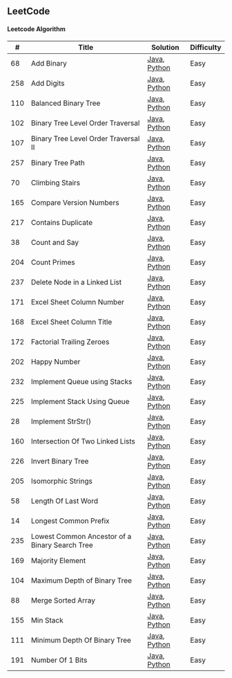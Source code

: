 ## LeetCode
#### Leetcode Algorithm

| # | Title | Solution | Difficulty|
|-------|----------------|----------|--------|
| 68 | Add Binary | [Java](https://github.com/Sishan/LeetCode/blob/master/Easy/AddBinary.java), [Python](https://github.com/Sishan/LeetCode/blob/master/Easy/AddBinary.py) | Easy|
| 258 | Add Digits | [Java](https://github.com/Sishan/LeetCode/blob/master/Easy/AddDigits.java), [Python](https://github.com/Sishan/LeetCode/blob/master/Easy/AddDigits.py) | Easy|
| 110 | Balanced Binary Tree | [Java](https://github.com/Sishan/LeetCode/blob/master/Easy/BalancedBinaryTree.java), [Python](https://github.com/Sishan/LeetCode/blob/master/Easy/BalancedBinaryTree.py) | Easy|
| 102 | Binary Tree Level Order Traversal | [Java](https://github.com/Sishan/LeetCode/blob/master/Easy/BinaryTreeLevelOrderTraversal.java), [Python](https://github.com/Sishan/LeetCode/blob/master/Easy/BinaryTreeLevelOrderTraversal.py) | Easy|
| 107 | Binary Tree Level Order Traversal II | [Java](https://github.com/Sishan/LeetCode/blob/master/Easy/BinaryTreeLevelOrderTraversalII.java), [Python](https://github.com/Sishan/LeetCode/blob/master/Easy/BinaryTreeLevelOrderTraversalII.py) | Easy|
| 257 | Binary Tree Path | [Java](https://github.com/Sishan/LeetCode/blob/master/Easy/BinaryTreePaths.java), [Python](https://github.com/Sishan/LeetCode/blob/master/Easy/BinaryTreePaths.py) | Easy|
| 70 | Climbing Stairs | [Java](https://github.com/Sishan/LeetCode/blob/master/Easy/ClimbingStairs.java), [Python](https://github.com/Sishan/LeetCode/blob/master/Easy/ClimbingStairs.py) | Easy|
| 165 | Compare Version Numbers | [Java](https://github.com/Sishan/LeetCode/blob/master/Easy/CompareVersionNumber.java), [Python](https://github.com/Sishan/LeetCode/blob/master/Easy/CompareVersionNumber.py) | Easy|
| 217 | Contains Duplicate | [Java](https://github.com/Sishan/LeetCode/blob/master/Easy/ContainsDuplicate.java), [Python](https://github.com/Sishan/LeetCode/blob/master/Easy/ContainsDuplicate.py) | Easy|
| 38 | Count and Say | [Java](https://github.com/Sishan/LeetCode/blob/master/Easy/CountAndSay.java), [Python](https://github.com/Sishan/LeetCode/blob/master/Easy/CountAndSay.py) | Easy|
| 204 | Count Primes | [Java](https://github.com/Sishan/LeetCode/blob/master/Easy/CountPrimes.java), [Python](https://github.com/Sishan/LeetCode/blob/master/Easy/CountPrimes.py) | Easy|
| 237 | Delete Node in a Linked List | [Java](https://github.com/Sishan/LeetCode/blob/master/Easy/DeleteNodeInALinkedList.java), [Python](https://github.com/Sishan/LeetCode/blob/master/Easy/DeleteNodeInALinkedList.py) | Easy|
| 171 | Excel Sheet Column Number | [Java](https://github.com/Sishan/LeetCode/blob/master/Easy/ExcelSheetColumnNumber.java), [Python](https://github.com/Sishan/LeetCode/blob/master/Easy/ExcelSheetColumnNumber.py) | Easy|
| 168 | Excel Sheet Column Title | [Java](https://github.com/Sishan/LeetCode/blob/master/Easy/ExcelSheetColumnTitle.java), [Python](https://github.com/Sishan/LeetCode/blob/master/Easy/ExcelSheetColumnTitle.py) | Easy|
| 172 | Factorial Trailing Zeroes | [Java](https://github.com/Sishan/LeetCode/blob/master/Easy/FactorialTrailingZeros.java), [Python](https://github.com/Sishan/LeetCode/blob/master/Easy/FactorialTrailingZeros.py) | Easy|
| 202 | Happy Number | [Java](https://github.com/Sishan/LeetCode/blob/master/Easy/HappyNumber.java), [Python](https://github.com/Sishan/LeetCode/blob/master/Easy/HappyNumber.py) | Easy|
| 232 | Implement Queue using Stacks | [Java](https://github.com/Sishan/LeetCode/blob/master/Easy/ImplementQueueUsingStack.java), [Python](https://github.com/Sishan/LeetCode/blob/master/Easy/ImplementQueueUsingStack.py) | Easy|
| 225 | Implement Stack Using Queue | [Java](https://github.com/Sishan/LeetCode/blob/master/Easy/ImplementStackUsingQueue.java), [Python](https://github.com/Sishan/LeetCode/blob/master/Easy/ImplementStackUsingQueue.py) | Easy|
| 28 | Implement StrStr() | [Java](https://github.com/Sishan/LeetCode/blob/master/Easy/ImplementStrStr().java), [Python](https://github.com/Sishan/LeetCode/blob/master/Easy/ImplementStrStr().py) | Easy|
| 160 | Intersection Of Two Linked Lists | [Java](https://github.com/Sishan/LeetCode/blob/master/Easy/IntersectionOfTwoLinkedLists.java), [Python](https://github.com/Sishan/LeetCode/blob/master/Easy/IntersectionOfTwoLinkedLists.py) | Easy|
| 226 | Invert Binary Tree | [Java](https://github.com/Sishan/LeetCode/blob/master/Easy/InvertBinaryTree.java), [Python](https://github.com/Sishan/LeetCode/blob/master/Easy/InvertBinaryTree.py) | Easy|
| 205 | Isomorphic Strings | [Java](https://github.com/Sishan/LeetCode/blob/master/Easy/IsomorphicStrings.java), [Python](https://github.com/Sishan/LeetCode/blob/master/Easy/IsomorphicStrings.py) | Easy|
| 58 | Length Of Last Word | [Java](https://github.com/Sishan/LeetCode/blob/master/Easy/LengthOfLastWord.java), [Python](https://github.com/Sishan/LeetCode/blob/master/Easy/LengthOfLastWord.py) | Easy|
| 14 | Longest Common Prefix | [Java](https://github.com/Sishan/LeetCode/blob/master/Easy/LongestCommonPrefix.java), [Python](https://github.com/Sishan/LeetCode/blob/master/Easy/LongestCommonPrefix.py) | Easy|
| 235 | Lowest Common Ancestor of a Binary Search Tree | [Java](https://github.com/Sishan/LeetCode/blob/master/Easy/LowestCommonAncestorOfABinarySearchTree.java), [Python](https://github.com/Sishan/LeetCode/blob/master/Easy/LowestCommonAncestorOfABinarySearchTree.py) | Easy|
| 169 | Majority Element | [Java](https://github.com/Sishan/LeetCode/blob/master/Easy/MajorityElement.java), [Python](https://github.com/Sishan/LeetCode/blob/master/Easy/MajorityElement.py) | Easy|
| 104 | Maximum Depth of Binary Tree | [Java](https://github.com/Sishan/LeetCode/blob/master/Easy/MaximumDepthOfBinaryTree.java), [Python](https://github.com/Sishan/LeetCode/blob/master/Easy/MaximumDepthOfBinaryTree.py) | Easy|
| 88 | Merge Sorted Array | [Java](https://github.com/Sishan/LeetCode/blob/master/Easy/MergeSortedArray.java), [Python](https://github.com/Sishan/LeetCode/blob/master/Easy/MergeSortedArray.py) | Easy|
| 155 | Min Stack | [Java](https://github.com/Sishan/LeetCode/blob/master/Easy/MinStack.java), [Python](https://github.com/Sishan/LeetCode/blob/master/Easy/MinStack.py) | Easy|
| 111 | Minimum Depth Of Binary Tree | [Java](https://github.com/Sishan/LeetCode/blob/master/Easy/MinimumDepthOfBinaryTree.java), [Python](https://github.com/Sishan/LeetCode/blob/master/Easy/MinimumDepthOfBinaryTree.py) | Easy|
| 191 | Number Of 1 Bits | [Java](https://github.com/Sishan/LeetCode/blob/master/Easy/NumberOf1Bits.java), [Python](https://github.com/Sishan/LeetCode/blob/master/Easy/NumberOf1Bits.py) | Easy|

